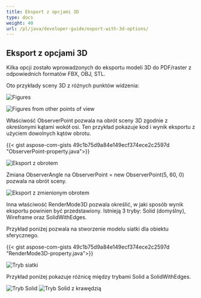 ```yaml
---
title: Eksport z opcjami 3D
type: docs
weight: 40
url: /pl/java/developer-guide/export-with-3d-options/
---
```


## **Eksport z opcjami 3D**

Kilka opcji zostało wprowadzonych do eksportu modeli 3D do PDF/raster z odpowiednich formatów FBX, OBJ, STL.

Oto przykłady sceny 3D z różnych punktów widzenia:

![Figures](/cad/_assets/guide/3d/fig1.png)

![Figures from other points of view](/cad/_assets/guide/3d/fig2.png)

Właściwość ObserverPoint pozwala na obrót sceny 3D zgodnie z określonymi kątami wokół osi. Ten przykład pokazuje kod i wynik eksportu z użyciem dowolnych kątów obrotu.

{{< gist aspose-com-gists 49c1b75d9a84e149ecf374ece2c2597d "ObserverPoint-property.java">}}

![Eksport z obrotem](/cad/_assets/guide/3d/fig3.png)

Zmiana ObserverAngle na ObserverPoint = new ObserverPoint(5, 60, 0) pozwala na obrót sceny.

![Eksport z zmienionym obrotem](/cad/_assets/guide/3d/fig4.png)

Inna właściwość RenderMode3D pozwala określić, w jaki sposób wynik eksportu powinien być przedstawiony. Istnieją 3 tryby: Solid (domyślny), Wireframe oraz SolidWithEdges.

Przykład poniżej pozwala na stworzenie modelu siatki dla obiektu sferycznego.

{{< gist aspose-com-gists 49c1b75d9a84e149ecf374ece2c2597d "RenderMode3D-property.java">}}

![Tryb siatki](/cad/_assets/guide/3d/fig5.png)

Przykład poniżej pokazuje różnicę między trybami Solid a SolidWithEdges.

![Tryb Solid](/cad/_assets/guide/3d/fig6.png)
![Tryb Solid z krawędzią](/cad/_assets/guide/3d/fig7.png)
